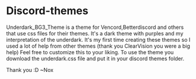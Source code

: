 # Discord-themes
Underdark_BG3_Theme is a theme for Vencord,Betterdiscord and others that use css files for their themes.
It's a dark theme with purples and my interpretation of the underdark.
It's my first time creating these themes so I used a lot of help from other themes (thank you ClearVision you were a big help)
Feel free to customize this to your liking.
To use the theme you download the underdark.css file and put it in your discord themes folder.

Thank you :D
~Nox
